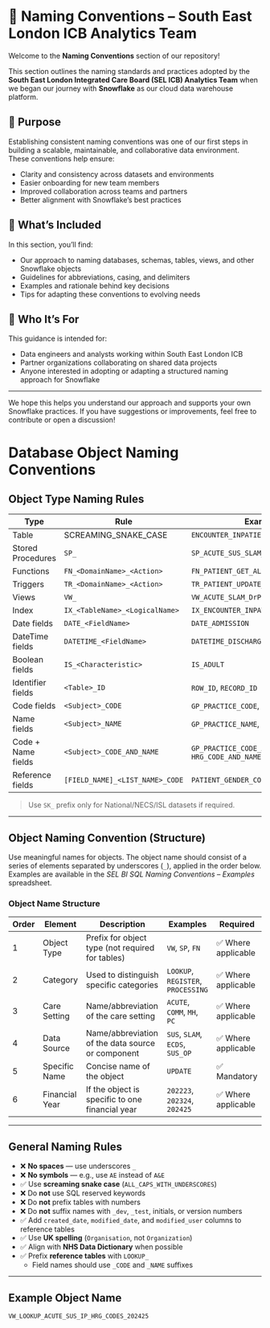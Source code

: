 # 📘 Naming Conventions – South East London ICB Analytics Team

Welcome to the **Naming Conventions** section of our repository!

This section outlines the naming standards and practices adopted by the **South East London Integrated Care Board (SEL ICB) Analytics Team** when we began our journey with **Snowflake** as our cloud data warehouse platform.

## 🧭 Purpose

Establishing consistent naming conventions was one of our first steps in building a scalable, maintainable, and collaborative data environment. These conventions help ensure:

- Clarity and consistency across datasets and environments
- Easier onboarding for new team members
- Improved collaboration across teams and partners
- Better alignment with Snowflake’s best practices

## 📐 What’s Included

In this section, you’ll find:
- Our approach to naming databases, schemas, tables, views, and other Snowflake objects
- Guidelines for abbreviations, casing, and delimiters
- Examples and rationale behind key decisions
- Tips for adapting these conventions to evolving needs

## 🤝 Who It’s For

This guidance is intended for:
- Data engineers and analysts working within South East London ICB
- Partner organizations collaborating on shared data projects
- Anyone interested in adopting or adapting a structured naming approach for Snowflake

---

We hope this helps you understand our approach and supports your own Snowflake practices. If you have suggestions or improvements, feel free to contribute or open a discussion!

# Database Object Naming Conventions
## Object Type Naming Rules

| **Type**             | **Rule**                        | **Example**                                |
|----------------------|----------------------------------|---------------------------------------------|
| Table                | SCREAMING_SNAKE_CASE            | `ENCOUNTER_INPATIENT`                       |
| Stored Procedures    | `SP_`                           | `SP_ACUTE_SUS_SLAM_RECONCILIATION`          |
| Functions            | `FN_<DomainName>_<Action>`      | `FN_PATIENT_GET_ALL_ADMISSIONS`             |
| Triggers             | `TR_<DomainName>_<Action>`      | `TR_PATIENT_UPDATE_COMMISSIONER`            |
| Views                | `VW_`                           | `VW_ACUTE_SLAM_DrPLCM_PATHWAY_SPEND`        |
| Index                | `IX_<TableName>_<LogicalName>`  | `IX_ENCOUNTER_INPATIENT_HRG_ORDER`          |
| Date fields          | `DATE_<FieldName>`              | `DATE_ADMISSION`                            |
| DateTime fields      | `DATETIME_<FieldName>`          | `DATETIME_DISCHARGE`                        |
| Boolean fields       | `IS_<Characteristic>`           | `IS_ADULT`                                  |
| Identifier fields    | `<Table>_ID`                    | `ROW_ID`, `RECORD_ID`                       |
| Code fields          | `<Subject>_CODE`                | `GP_PRACTICE_CODE`, `HRG_CODE`              |
| Name fields          | `<Subject>_NAME`                | `GP_PRACTICE_NAME`, `HRG_NAME`              |
| Code + Name fields   | `<Subject>_CODE_AND_NAME`       | `GP_PRACTICE_CODE_AND_NAME`, `HRG_CODE_AND_NAME` |
| Reference fields     | `[FIELD_NAME]_<LIST_NAME>_CODE` | `PATIENT_GENDER_CODE`                       |

> Use `SK_` prefix only for National/NECS/ISL datasets if required.

---

## Object Naming Convention (Structure)

Use meaningful names for objects. The object name should consist of a series of elements separated by underscores (`_`), applied in the order below. Examples are available in the *SEL BI SQL Naming Conventions – Examples* spreadsheet.

### Object Name Structure

| **Order** | **Element**     | **Description**                                                                                     | **Examples**                          | **Required**              |
|-----------|------------------|-----------------------------------------------------------------------------------------------------|---------------------------------------|---------------------------|
| 1         | Object Type       | Prefix for object type (not required for tables)                                                    | `VW`, `SP`, `FN`                      | ✅ Where applicable        |
| 2         | Category          | Used to distinguish specific categories                                                             | `LOOKUP`, `REGISTER`, `PROCESSING`    | ✅ Where applicable        |
| 3         | Care Setting      | Name/abbreviation of the care setting                                                               | `ACUTE`, `COMM`, `MH`, `PC`           | ✅ Where applicable        |
| 4         | Data Source       | Name/abbreviation of the data source or component                                                   | `SUS`, `SLAM`, `ECDS`, `SUS_OP`       | ✅ Where applicable        |
| 5         | Specific Name     | Concise name of the object                                                                          | `UPDATE`            | ✅ Mandatory               |
| 6         | Financial Year    | If the object is specific to one financial year                                                     | `202223`, `202324`, `202425`          | ✅ Where applicable        |

---

## General Naming Rules

- ❌ **No spaces** — use underscores `_`  
- ❌ **No symbols** — e.g., use `AE` instead of `A&E`
- ✅ Use **screaming snake case** (`ALL_CAPS_WITH_UNDERSCORES`)
- ❌ Do **not** use SQL reserved keywords
- ❌ Do **not** prefix tables with numbers
- ❌ Do **not** suffix names with `_dev`, `_test`, initials, or version numbers
- ✅ Add `created_date`, `modified_date`, and `modified_user` columns to reference tables
- ✅ Use **UK spelling** (`Organisation`, not `Organization`)
- ✅ Align with **NHS Data Dictionary** when possible
- ✅ Prefix **reference tables** with `LOOKUP_`  
  - Field names should use `_CODE` and `_NAME` suffixes

---

## Example Object Name

```text
VW_LOOKUP_ACUTE_SUS_IP_HRG_CODES_202425
